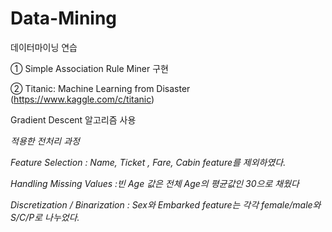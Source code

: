 # Data-Mining
데이터마이닝 연습


① Simple Association Rule Miner 구현


    
② Titanic: Machine Learning from Disaster (https://www.kaggle.com/c/titanic)

 Gradient Descent 알고리즘 사용

 *적용한 전처리 과정*

 *Feature Selection : Name, Ticket , Fare, Cabin feature를 제외하였다.*

 *Handling Missing Values :빈 Age 값은 전체 Age의 평균값인 30으로 채웠다*

 *Discretization / Binarization : Sex와 Embarked feature는 각각 female/male와 S/C/P로 나누었다.*
 

